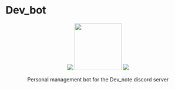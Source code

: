 # Dev_bot
<p align="center">
<img src="https://github.com/ixiLod/Dev_bot/assets/51421090/9a6032ae-29ae-4fe5-b42f-0402e695cf84">
<img width="128px" src="https://github.com/ixiLod/Dev_bot/assets/51421090/0486eb9a-bdc6-4e0b-a34c-c690e2ee7c3a">
<img src="https://github.com/ixiLod/Dev_bot/assets/51421090/c3feec7c-db4e-43de-9d03-535be289bc28">
</p>

<p align="center">Personal management bot for the Dev_note discord server</p>

